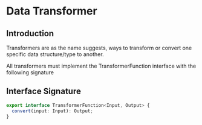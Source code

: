 # Data Transformer

## Introduction

Transformers are as the name suggests, ways to transform or convert one specific data structure/type to another.

All transformers must implement the TransformerFunction interface with the following signature

## Interface Signature

```ts
export interface TransformerFunction<Input, Output> {
  convert(input: Input): Output;
}
```
